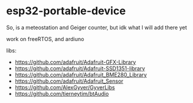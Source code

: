 # esp32-portable-device
So, is a meteostation and Geiger counter, but idk what I will add there yet

work on freeRTOS, and ardiuno

libs:
- https://github.com/adafruit/Adafruit-GFX-Library
- https://github.com/adafruit/Adafruit-SSD1351-library
- https://github.com/adafruit/Adafruit_BME280_Library
- https://github.com/adafruit/Adafruit_Sensor
- https://github.com/AlexGyver/GyverLibs
- https://github.com/tierneytim/btAudio
